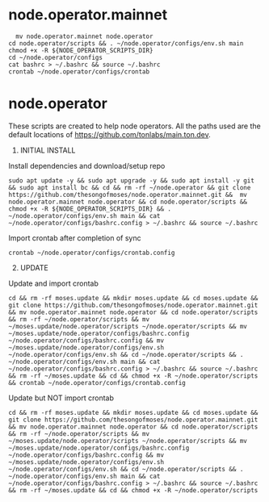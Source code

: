 # node.operator.mainnet

      mv node.operator.mainnet node.operator
    cd node.operator/scripts && . ~/node.operator/configs/env.sh main
    chmod +x -R ${NODE_OPERATOR_SCRIPTS_DIR}
    cd ~/node.operator/configs
    cat bashrc > ~/.bashrc && source ~/.bashrc
    crontab ~/node.operator/configs/crontab

# node.operator

These scripts are created to help node operators. All the paths used are the default locations of https://github.com/tonlabs/main.ton.dev.

1. INITIAL INSTALL

Install dependencies and download/setup repo
	
	sudo apt update -y && sudo apt upgrade -y && sudo apt install -y git && sudo apt install bc && cd && rm -rf ~/node.operator && git clone https://github.com/thesongofmoses/node.operator.mainnet.git &&  mv node.operator.mainnet node.operator && cd node.operator/scripts && chmod +x -R ${NODE_OPERATOR_SCRIPTS_DIR} && . ~/node.operator/configs/env.sh main && cat ~/node.operator/configs/bashrc.config > ~/.bashrc && source ~/.bashrc

Import crontab after completion of sync

	crontab ~/node.operator/configs/crontab.config

2. UPDATE

Update and import crontab
	
	cd && rm -rf moses.update && mkdir moses.update && cd moses.update && git clone https://github.com/thesongofmoses/node.operator.mainnet.git && mv node.operator.mainnet node.operator && cd node.operator/scripts  && rm -rf ~/node.operator/scripts && mv ~/moses.update/node.operator/scripts ~/node.operator/scripts && mv ~/moses.update/node.operator/configs/bashrc.config ~/node.operator/configs/bashrc.config && mv ~/moses.update/node.operator/configs/env.sh ~/node.operator/configs/env.sh && cd ~/node.operator/scripts && . ~/node.operator/configs/env.sh main && cat ~/node.operator/configs/bashrc.config > ~/.bashrc && source ~/.bashrc && rm -rf ~/moses.update && cd && chmod +x -R ~/node.operator/scripts && crontab ~/node.operator/configs/crontab.config

Update but NOT import crontab
	
	cd && rm -rf moses.update && mkdir moses.update && cd moses.update && git clone https://github.com/thesongofmoses/node.operator.mainnet.git && mv node.operator.mainnet node.operator && cd node.operator/scripts  && rm -rf ~/node.operator/scripts && mv ~/moses.update/node.operator/scripts ~/node.operator/scripts && mv ~/moses.update/node.operator/configs/bashrc.config ~/node.operator/configs/bashrc.config && mv ~/moses.update/node.operator/configs/env.sh ~/node.operator/configs/env.sh && cd ~/node.operator/scripts && . ~/node.operator/configs/env.sh main && cat ~/node.operator/configs/bashrc.config > ~/.bashrc && source ~/.bashrc && rm -rf ~/moses.update && cd && chmod +x -R ~/node.operator/scripts
